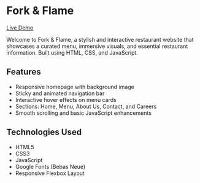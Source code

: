 # Fork & Flame
[Live Demo](https://fork-n-flame.netlify.app/)

Welcome to Fork & Flame, a stylish and interactive restaurant website that showcases a curated menu, immersive visuals, and essential restaurant information. Built using HTML, CSS, and JavaScript.

## Features

- Responsive homepage with background image
- Sticky and animated navigation bar
- Interactive hover effects on menu cards
- Sections: Home, Menu, About Us, Contact, and Careers
- Smooth scrolling and basic JavaScript enhancements

## Technologies Used

- HTML5
- CSS3
- JavaScript
- Google Fonts (Bebas Neue)
- Responsive Flexbox Layout
